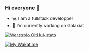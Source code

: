 ### Hi everyone 👋

- 💻 I am a fullstack developper
- 🔭 I’m currently working on Galaxiat

[![Warstrolo GitHub stats](https://github-readme-stats.vercel.app/api?username=warstrolo&count_private=true&show_icons=true&theme=dark)](https://github.com/warstrolo)
<!--[![Top Langs](https://github-readme-stats.vercel.app/api/top-langs/?username=warstrolo&count_private=true&show_icons=true&theme=dark)](https://github.com/warstrolo)-->
[![My Wakatime](https://github-readme-stats.vercel.app/api/wakatime?username=warstrolo&layout=compact&show_icons=true&theme=dark)](https://wakatime.com/@warstrolo)
<!--
**warstrolo/warstrolo** is a ✨ _special_ ✨ repository because its `README.md` (this file) appears on your GitHub profile.

Here are some ideas to get you started:

- 🔭 I’m currently working on ...
- 🌱 I’m currently learning ...
- 👯 I’m looking to collaborate on ...
- 🤔 I’m looking for help with ...
- 💬 Ask me about ...
- 📫 How to reach me: ...
- 😄 Pronouns: ...
- ⚡ Fun fact: ...
-->
